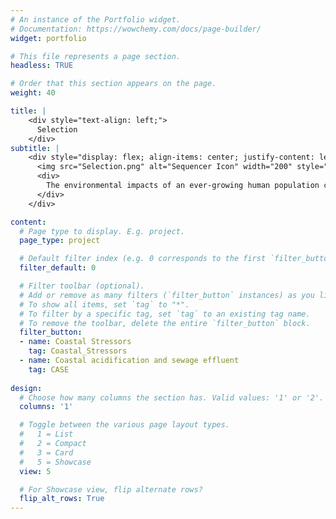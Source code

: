 ```yaml
---
# An instance of the Portfolio widget.
# Documentation: https://wowchemy.com/docs/page-builder/
widget: portfolio

# This file represents a page section.
headless: TRUE

# Order that this section appears on the page.
weight: 40

title: |
    <div style="text-align: left;">
      Selection
    </div> 
subtitle: |
    <div style="display: flex; align-items: center; justify-content: left; text-align: justify;">
      <img src="Selection.png" alt="Sequencer Icon" width="200" style="margin-right: 40px;">
      <div>
        The environmental impacts of an ever-growing human population cross multiple spatial and temporal boundaries, and marine organisms experience all of these stressors simultaneously, increasing the need for research on synergistic effects.  Current research uses controlled, factorial exposure experiments to measure phenotypic and genotypic changes of larvae after exposure to ocean acidification conditions, sewage effluent, and the combination of the two. 
      </div>
    </div>   

content:
  # Page type to display. E.g. project.
  page_type: project

  # Default filter index (e.g. 0 corresponds to the first `filter_button` instance below).
  filter_default: 0

  # Filter toolbar (optional).
  # Add or remove as many filters (`filter_button` instances) as you like.
  # To show all items, set `tag` to "*".
  # To filter by a specific tag, set `tag` to an existing tag name.
  # To remove the toolbar, delete the entire `filter_button` block.
  filter_button:
  - name: Coastal Stressors
    tag: Coastal_Stressors
  - name: Coastal acidification and sewage effluent
    tag: CASE
 
design:
  # Choose how many columns the section has. Valid values: '1' or '2'.
  columns: '1'

  # Toggle between the various page layout types.
  #   1 = List
  #   2 = Compact
  #   3 = Card
  #   5 = Showcase
  view: 5

  # For Showcase view, flip alternate rows?
  flip_alt_rows: True
---
```

